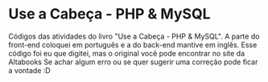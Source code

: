 # Use a Cabeça - PHP & MySQL
Códigos das atividades do livro "Use a Cabeça - PHP & MySQL". A parte do front-end coloquei em português e a do back-end mantive em inglês. Esse código foi eu que digitei, mas o original você pode encontrar no site da Altabooks
Se achar algum erro ou se quer sugerir uma correção pode ficar a vontade :D
